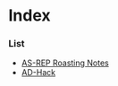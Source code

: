 # Index

### List 
- [AS-REP Roasting Notes](./AS-REP_Roasting/Readme.md)
- [AD-Hack](./AD-Hack/Readme.md)

